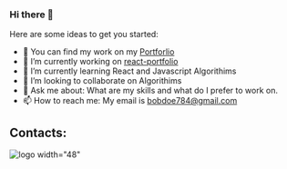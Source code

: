 ### Hi there 👋




Here are some ideas to get you started:
- 📓 You can find my work on my [Portforlio](https://saml415.github.io/react-portfolio/) 
- 🔭 I’m currently working on [react-portfolio](https://github.com/Saml415/react-portfolio)
- 🌱 I’m currently learning React and Javascript Algorithims
- 👯 I’m looking to collaborate on Algorithims
- 💬 Ask me about: What are my skills and what do I prefer to work on.
- 📫 How to reach me: My email is [bobdoe784@gmail.com](mailto:bobdoe784@gmail.com)


## Contacts:


![logo width="48"](https://user-images.githubusercontent.com/81829274/133861845-eebdcb10-16b6-4194-a6de-4286378e7903.png)
